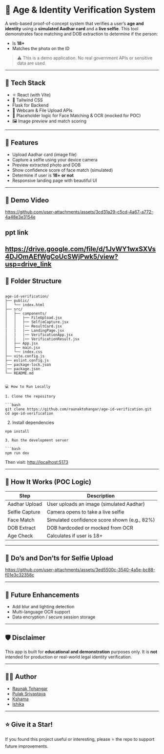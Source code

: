 # 🛂 Age & Identity Verification System

A web-based proof-of-concept system that verifies a user’s **age and identity** using a **simulated Aadhar card** and a **live selfie**. This tool demonstrates face matching and DOB extraction to determine if the person:
- Is **18+**
- Matches the photo on the ID

> ⚠️ This is a demo application. No real government APIs or sensitive data are used.

---

## 🔧 Tech Stack

- ⚛️ React (with Vite)
- 🎨 Tailwind CSS
- Flask for Backend
- 📸 Webcam & File Upload APIs
- 🧠 Placeholder logic for Face Matching & OCR (mocked for POC)
- 🖼 Image preview and match scoring

---

## 🚀 Features

- Upload Aadhar card (image file)
- Capture a selfie using your device camera
- Preview extracted photo and DOB
- Show confidence score of face match (simulated)
- Determine if user is **18+ or not**
- Responsive landing page with beautiful UI

---

## 📸 Demo Video
https://github.com/user-attachments/assets/3cd31a29-c5cd-4a67-a772-4a48e3e3154e

## ppt link
https://drive.google.com/file/d/1JvWY1wxSXVs4DJOmAEfWgCoUcSWjPwk5/view?usp=drive_link
---

## 📂 Folder Structure

```

age-id-verification/
├── public/
│   └── index.html
├── src/
│   ├── components/
│   │   ├── FileUpload.jsx
│   │   ├── SelfieCapture.jsx
│   │   |── ResultCard.jsx
|   |   |── LandingPage.jsx
│   |   |── VerificationApp.jsx
│   |   |── VerificationResult.jsx
│   ├── App.jsx
│   ├── main.jsx
│   └── index.css
├── vite.config.js
├── eslint.config.js
|── package-lock.json
|── package.json
└── README.md


💻 How to Run Locally

1. Clone the repository

```bash
git clone https://github.com/raunaktohangar/age-id-verification.git
cd age-id-verification
````

2. Install dependencies

```bash
npm install
```
```
3. Run the development server

```bash
npm run dev
```

Then visit: [http://localhost:5173](http://localhost:5173)

---

## 🧠 How It Works (POC Logic)

| Step           | Description                                  |
| -------------- | -------------------------------------------- |
| Aadhar Upload  | User uploads an image (simulated Aadhar)     |
| Selfie Capture | Camera opens to take a live selfie           |
| Face Match     | Simulated confidence score shown (e.g., 82%) |
| DOB Extract    | DOB hardcoded or mocked from OCR             |
| Age Check      | Calculates if user is 18+                    |

---

## 📌 Do’s and Don’ts for Selfie Upload

https://github.com/user-attachments/assets/3ed5500c-3540-4a5e-bc88-f01e3c32358c

---

## 🎯 Future Enhancements

* Add blur and lighting detection
* Multi-language OCR support
* Data encryption / secure session storage

---

## 🛡 Disclaimer

This app is built for **educational and demonstration** purposes only. It is **not** intended for production or real-world legal identity verification.

---

## 👨‍💻 Author

* [Raunak Tohangar](https://github.com/raunaktohangar)
* [Pulak Srivastava](https://github.com/PulakS004)
* [Kshama](https://github.com/Kshama0015)
* [Ishika]()

---

## ⭐️ Give it a Star!

If you found this project useful or interesting, please ⭐️ the repo to support future improvements.

```

